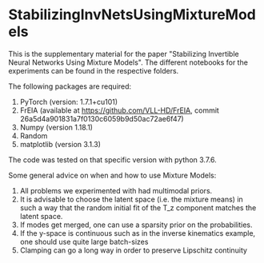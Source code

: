 # StabilizingInvNetsUsingMixtureModels

This is the supplementary material for the paper "Stabilizing Invertible Neural Networks Using Mixture Models". The different notebooks for the experiments can be found in the respective folders. 

The following packages are required: 

1) PyTorch (version: 1.7.1+cu101)
2) FrEIA (available at https://github.com/VLL-HD/FrEIA, commit 26a5d4a901831a7f0130c6059b9d50ac72ae6f47) 
3) Numpy (version 1.18.1)
4) Random
5) matplotlib (version 3.1.3)

The code was tested on that specific version with python 3.7.6.

Some general advice on when and how to use Mixture Models:

1) All problems we experimented with had multimodal priors.
2) It is advisable to choose the latent space (i.e. the mixture means) in such a way that the random initial fit of the T_z component matches the latent space.
3) If modes get merged, one can use a sparsity prior on the probabilities.
4) If the y-space is continuous such as in the inverse kinematics example, one should use quite large batch-sizes
5) Clamping can go a long way in order to preserve Lipschitz continuity

